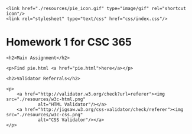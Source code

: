 <!DOCTYPE html>
<html lang="en">

<head>
    <title>Moses Muchiri's RECIPE-PAGES-ASSIGNMENT</title>
    <meta charset="utf-8"/>

    <link href="./resources/pie_icon.gif" type="image/gif" rel="shortcut icon"/>
    <link rel="stylesheet" type="text/css" href="css/index.css"/>
</head>

<body>
    <h1 class="main">Homework 1 for CSC 365</h1>

    <h2>Main Assignment</h2>

    <p>Find pie.html <a href="pie.html">here</a></p>

    <h2>Validator Referrals</h2>

    <p>
        <a href="http://validator.w3.org/check?url=referer"><img src="./resources/w3c-html.png"
                alt="HTML Validator"/></a>
        <a href="http://jigsaw.w3.org/css-validator/check/referer"><img src="./resources/w3c-css.png"
                alt="CSS Validator"/></a>
    </p>
</body>

</html>
